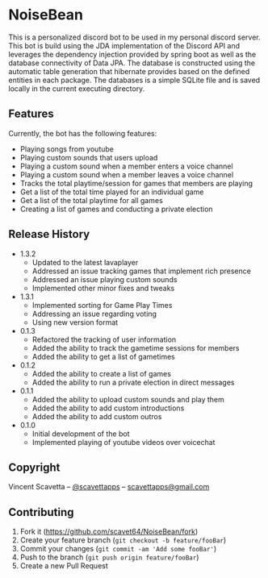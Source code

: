 # NoiseBean

This is a personalized discord bot to be used in my personal discord server. This bot is build using the JDA implementation of the Discord API and leverages the dependency injection provided by spring boot as well as the database connectivity of Data JPA. The database is constructed using the automatic table generation that hibernate provides based on the defined entities in each package. The databases is a simple SQLite file and is saved locally in the current executing directory.

## Features

Currently, the bot has the following features:
 - Playing songs from youtube
 - Playing custom sounds that users upload
 - Playing a custom sound when a member enters a voice channel
 - Playing a custom sound when a member leaves a voice channel
 - Tracks the total playtime/session for games that members are playing
 - Get a list of the total time played for an individual game
 - Get a list of the total playtime for all games 
 - Creating a list of games and conducting a private election

## Release History
* 1.3.2
    * Updated to the latest lavaplayer
    * Addressed an issue tracking games that implement rich presence
    * Addressed an issue playing custom sounds
    * Implemented other minor fixes and tweaks
* 1.3.1
    * Implemented sorting for Game Play Times
	* Addressing an issue regarding voting
	* Using new version format
* 0.1.3
    * Refactored the tracking of user information
    * Added the ability to track the gametime sessions for members
    * Added the ability to get a list of gametimes
* 0.1.2
    * Added the ability to create a list of games
    * Added the ability to run a private election in direct messages
* 0.1.1
    * Added the ability to upload custom sounds and play them
    * Added the ability to add custom introductions
    * Added the ability to add custom outros
* 0.1.0
    * Initial development of the bot
    * Implemented playing of youtube videos over voicechat

## Copyright

Vincent Scavetta – [@scavettapps](https://twitter.com/scavettapps) – scavettapps@gmail.com

## Contributing

1. Fork it (<https://github.com/scavet64/NoiseBean/fork>)
2. Create your feature branch (`git checkout -b feature/fooBar`)
3. Commit your changes (`git commit -am 'Add some fooBar'`)
4. Push to the branch (`git push origin feature/fooBar`)
5. Create a new Pull Request